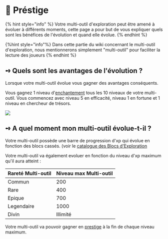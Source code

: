 # 💎 Préstige

{% hint style="info" %}
Votre multi-outil d'exploration peut être amené à évoluer à différents moments, cette page a pour but de vous expliquer quels sont les bénéfices de l'évolution et quand elle évolue.
{% endhint %}

{%hint style="info"%}
Dans cette partie du wiki concernant le multi-outil d'exploration, nous mentionnerons simplement "multi-outil" pour faciliter la lecture des joueurs
{% endhint %}

## **➺** Quels sont les avantages de l'évolution ?

Lorsque votre multi-outil évolue vous gagner des avantages conséquents.

Vous gagnez 1 niveau d'[enchantement](enchantement.md) tous les 10 niveaux de votre multi-outil. Vous commencez avec niveau 5 en efficacité, niveau 1 en fortune et 1 niveau en chercheur de trésors.

![](../ressources/exploration/multitool_evo.png)


## **➺** A quel moment mon multi-outil évolue-t-il ?

Votre multi-outil possède une barre de progression d'xp qui évolue en fonction des blocs cassés. (voir le [catalogue des Blocs d'Exploration](catalogue_explo.md)

Votre multi-outil va également evoluer en fonction du niveau d'xp maximum qu'il aura atteint :

| Rareté Multi-outil | Niveau max Multi-outil |
|--------------------|------------------------|
| Commun             |                    200 |
| Rare               |                    400 |
| Epique             |                    700 |
| Legendaire         |                   1000 |
| Divin              |               Illimité |


Votre multi-outil va pouvoir gagner en [prestige](prestige.md) à la fin de chaque niveau maximum.
